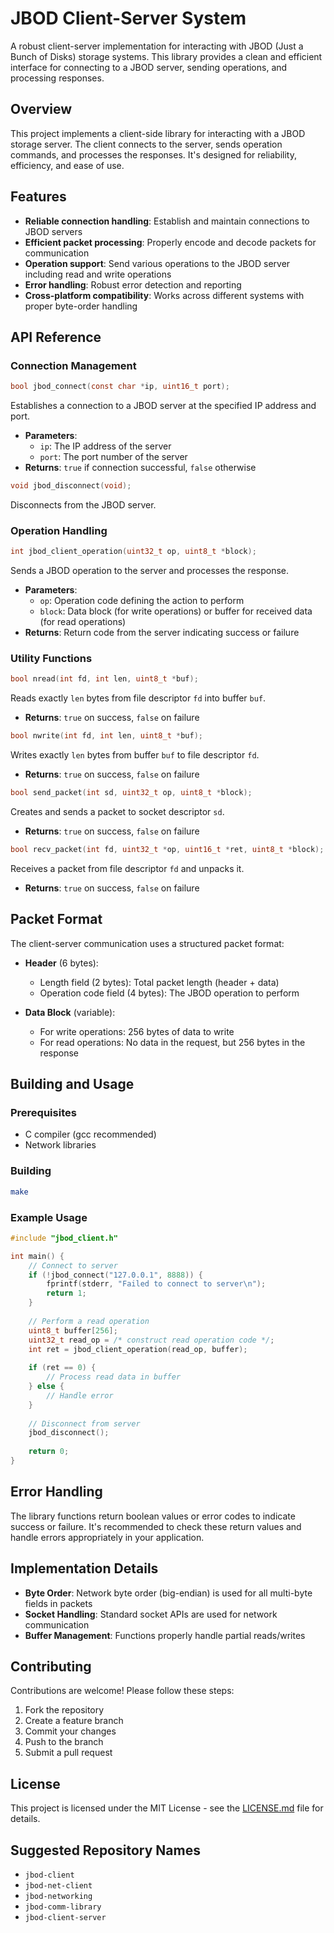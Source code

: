 # JBOD Client-Server System

A robust client-server implementation for interacting with JBOD (Just a Bunch of Disks) storage systems. This library provides a clean and efficient interface for connecting to a JBOD server, sending operations, and processing responses.

## Overview

This project implements a client-side library for interacting with a JBOD storage server. The client connects to the server, sends operation commands, and processes the responses. It's designed for reliability, efficiency, and ease of use.

## Features

- **Reliable connection handling**: Establish and maintain connections to JBOD servers
- **Efficient packet processing**: Properly encode and decode packets for communication
- **Operation support**: Send various operations to the JBOD server including read and write operations
- **Error handling**: Robust error detection and reporting
- **Cross-platform compatibility**: Works across different systems with proper byte-order handling

## API Reference

### Connection Management

```c
bool jbod_connect(const char *ip, uint16_t port);
```
Establishes a connection to a JBOD server at the specified IP address and port.
- **Parameters**:
  - `ip`: The IP address of the server
  - `port`: The port number of the server
- **Returns**: `true` if connection successful, `false` otherwise

```c
void jbod_disconnect(void);
```
Disconnects from the JBOD server.

### Operation Handling

```c
int jbod_client_operation(uint32_t op, uint8_t *block);
```
Sends a JBOD operation to the server and processes the response.
- **Parameters**:
  - `op`: Operation code defining the action to perform
  - `block`: Data block (for write operations) or buffer for received data (for read operations)
- **Returns**: Return code from the server indicating success or failure

### Utility Functions

```c
bool nread(int fd, int len, uint8_t *buf);
```
Reads exactly `len` bytes from file descriptor `fd` into buffer `buf`.
- **Returns**: `true` on success, `false` on failure

```c
bool nwrite(int fd, int len, uint8_t *buf);
```
Writes exactly `len` bytes from buffer `buf` to file descriptor `fd`.
- **Returns**: `true` on success, `false` on failure

```c
bool send_packet(int sd, uint32_t op, uint8_t *block);
```
Creates and sends a packet to socket descriptor `sd`.
- **Returns**: `true` on success, `false` on failure

```c
bool recv_packet(int fd, uint32_t *op, uint16_t *ret, uint8_t *block);
```
Receives a packet from file descriptor `fd` and unpacks it.
- **Returns**: `true` on success, `false` on failure

## Packet Format

The client-server communication uses a structured packet format:

- **Header** (6 bytes):
  - Length field (2 bytes): Total packet length (header + data)
  - Operation code field (4 bytes): The JBOD operation to perform

- **Data Block** (variable):
  - For write operations: 256 bytes of data to write
  - For read operations: No data in the request, but 256 bytes in the response

## Building and Usage

### Prerequisites

- C compiler (gcc recommended)
- Network libraries

### Building

```bash
make
```

### Example Usage

```c
#include "jbod_client.h"

int main() {
    // Connect to server
    if (!jbod_connect("127.0.0.1", 8888)) {
        fprintf(stderr, "Failed to connect to server\n");
        return 1;
    }
    
    // Perform a read operation
    uint8_t buffer[256];
    uint32_t read_op = /* construct read operation code */;
    int ret = jbod_client_operation(read_op, buffer);
    
    if (ret == 0) {
        // Process read data in buffer
    } else {
        // Handle error
    }
    
    // Disconnect from server
    jbod_disconnect();
    
    return 0;
}
```

## Error Handling

The library functions return boolean values or error codes to indicate success or failure. It's recommended to check these return values and handle errors appropriately in your application.

## Implementation Details

- **Byte Order**: Network byte order (big-endian) is used for all multi-byte fields in packets
- **Socket Handling**: Standard socket APIs are used for network communication
- **Buffer Management**: Functions properly handle partial reads/writes

## Contributing

Contributions are welcome! Please follow these steps:

1. Fork the repository
2. Create a feature branch
3. Commit your changes
4. Push to the branch
5. Submit a pull request

## License

This project is licensed under the MIT License - see the [LICENSE.md](LICENSE.md) file for details.

## Suggested Repository Names

- `jbod-client`
- `jbod-net-client`
- `jbod-networking`
- `jbod-comm-library`
- `jbod-client-server`
